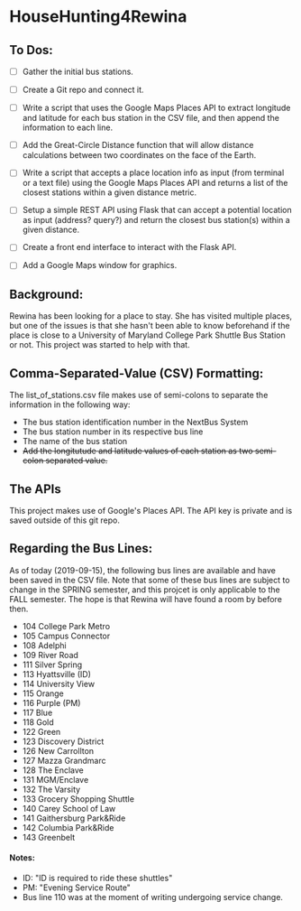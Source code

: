 
# HouseHunting4Rewina

## To Dos:

- [ ] Gather the initial bus stations.
- [ ] Create a Git repo and connect it.
- [ ] Write a script that uses the Google Maps Places API to extract longitude and latitude for each bus station in the CSV file, and then append the information to each line. 
- [ ] Add the Great-Circle Distance function that will allow distance calculations between two coordinates on the face of the Earth.
- [ ] Write a script that accepts a place location info as input (from terminal or a text file) using the Google Maps Places API and returns a list of the closest stations within a given distance metric. 
- [ ] Setup a simple REST API using Flask that can accept a potential location as input (address? query?) and return the closest bus station(s) within a given distance.
- [ ] Create a front end interface to interact with the Flask API.
- [ ] Add a Google Maps window for graphics.


## Background:
Rewina has been looking for a place to stay. She has visited multiple places, but one of the issues is that she hasn't been able to know beforehand if the place is close to a University of Maryland College Park Shuttle Bus Station or not. This project was started to help with that.

## Comma-Separated-Value (CSV) Formatting:

The list_of_stations.csv file makes use of semi-colons to separate the information in the following way:

- The bus station identification number in the NextBus System
- The bus station number in its respective bus line 
- The name of the bus station
- ~~Add the longitutude and latitude values of each station as two semi-colon separated value.~~

## The APIs
This project makes use of Google's Places API. The API key is private and is saved outside of this git repo.


## Regarding the Bus Lines:
As of today (2019-09-15), the following bus lines are available and have been saved in the CSV file. Note that some of these bus lines are subject to change in the SPRING semester, and this projcet is only applicable to the FALL semester. The hope is that Rewina will have found a room by before then.

- 104 College Park Metro
- 105 Campus Connector
- 108 Adelphi
- 109 River Road
- 111 Silver Spring
- 113 Hyattsville (ID)
- 114 University View 
- 115 Orange
- 116 Purple (PM)
- 117 Blue
- 118 Gold
- 122 Green
- 123 Discovery District
- 126 New Carrollton
- 127 Mazza Grandmarc
- 128 The Enclave
- 131 MGM/Enclave
- 132 The Varsity
- 133 Grocery Shopping Shuttle
- 140 Carey School of Law
- 141 Gaithersburg Park&Ride
- 142 Columbia Park&Ride
- 143 Greenbelt


#### Notes:
- ID: "ID is required to ride these shuttles"
- PM: "Evening Service Route"
- Bus line 110 was at the moment of writing undergoing service change.